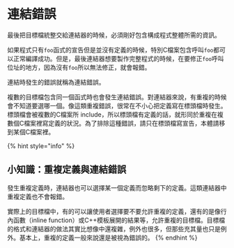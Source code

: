 # 連結錯誤

最後把目標檔統整交給連結器的時候，必須剛好包含構成程式整體所需的資訊。

如果程式只有`foo`函式的宣告但是並沒有定義的時候，特別C檔案包含呼叫`foo`都可以正常編譯成功。但是，最後連結器想要製作完整程式的時候，在要修正`foo`呼叫位址的地方，因為沒有`foo`所以無法修正，就會報錯。

連結時發生的錯誤就稱為連結錯誤。

複數的目標檔包含同一個函式時也會發生連結錯誤。對連結器來說，有重複的時候會不知道要選哪一個。像這類重複錯誤，很常在不小心把定義寫在標頭檔時發生。標頭檔會被複數的C檔案所 include，所以標頭檔有定義的話，就形同於重複在複數個C檔案裡寫定義的狀況。為了排除這種錯誤，請只在標頭檔寫宣告，本體請移到某個C檔案裡。

{% hint style="info" %}
## 小知識：重複定義與連結錯誤

發生重複定義時，連結器也可以選擇某一個定義而忽略剩下的定義。這類連結器中重複定義也不會報錯。

實際上的目標檔中，有的可以讓使用者選擇要不要允許重複的定義，還有的是像行內函數（inline function）或C++模板展開的結果等，允許重複的目標檔。目標檔的格式和連結器的做法其實比想像中還複雜，例外也很多，但那些充其量也只是例外。基本上，重複的定義一般來說還是被視為錯誤的。
{% endhint %}

